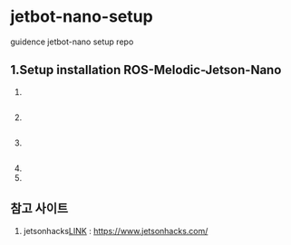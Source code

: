 # jetbot-nano-setup
guidence  jetbot-nano setup repo

 ## 1.Setup installation ROS-Melodic-Jetson-Nano 
  1. 
   ```
   ```
  2.
   ```
   ```
  3.
   ```
   ```
  4.
  5.

 ## 참고 사이트
 1. jetsonhacks[LINK](https://www.jetsonhacks.com/)
   : https://www.jetsonhacks.com/
